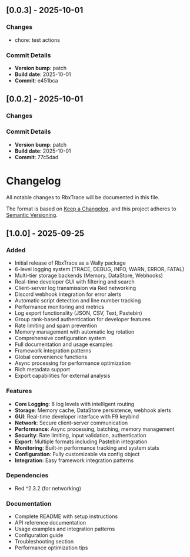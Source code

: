 ## [0.0.3] - 2025-10-01

### Changes
- chore: test actions

### Commit Details
- **Version bump**: patch
- **Build date**: 2025-10-01
- **Commit**: e451bca

## [0.0.2] - 2025-10-01

### Changes


### Commit Details
- **Version bump**: patch
- **Build date**: 2025-10-01
- **Commit**: 77c5dad

# Changelog

All notable changes to RbxTrace will be documented in this file.

The format is based on [Keep a Changelog](https://keepachangelog.com/en/1.0.0/),
and this project adheres to [Semantic Versioning](https://semver.org/spec/v2.0.0.html).

## [1.0.0] - 2025-09-25

### Added

- Initial release of RbxTrace as a Wally package
- 6-level logging system (TRACE, DEBUG, INFO, WARN, ERROR, FATAL)
- Multi-tier storage backends (Memory, DataStore, Webhooks)
- Real-time developer GUI with filtering and search
- Client-server log transmission via Red networking
- Discord webhook integration for error alerts
- Automatic script detection and line number tracking
- Performance monitoring and metrics
- Log export functionality (JSON, CSV, Text, Pastebin)
- Group rank-based authentication for developer features
- Rate limiting and spam prevention
- Memory management with automatic log rotation
- Comprehensive configuration system
- Full documentation and usage examples
- Framework integration patterns
- Global convenience functions
- Async processing for performance optimization
- Rich metadata support
- Export capabilities for external analysis

### Features

- **Core Logging**: 6 log levels with intelligent routing
- **Storage**: Memory cache, DataStore persistence, webhook alerts
- **GUI**: Real-time developer interface with F9 keybind
- **Network**: Secure client-server communication
- **Performance**: Async processing, batching, memory management
- **Security**: Rate limiting, input validation, authentication
- **Export**: Multiple formats including Pastebin integration
- **Monitoring**: Built-in performance tracking and system stats
- **Configuration**: Fully customizable via config object
- **Integration**: Easy framework integration patterns

### Dependencies

- Red ^2.3.2 (for networking)

### Documentation

- Complete README with setup instructions
- API reference documentation
- Usage examples and integration patterns
- Configuration guide
- Troubleshooting section
- Performance optimization tips
